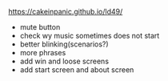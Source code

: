 https://cakeinpanic.github.io/ld49/

* mute button
* check wy music sometimes does not start
* better blinking(scenarios?)
* more phrases
* add win and loose screens
* add start screen and about screen

